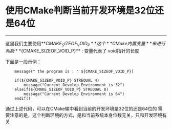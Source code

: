# 使用CMake判断当前开发环境是32位还是64位
---

这里我们主要使用**${CMAKE_SIZEOF_VOID_P}**这个**CMake内置变量**来进行判断
**${CMAKE_SIZEOF_VOID_P}**  : 变量代表了 void指针的长度

下面是一段示例：

		message(" the program is : " ${CMAKE_SIZEOF_VOID_P})
        
		if(${CMAKE_SIZEOF_VOID_P} STREQUAL 4)
			message("Current Develop Environment is 32")
		elseif(${CMAKE_SIZEOF_VOID_P} STREQUAL 8)
  			message("Current Develop Environment is 64")
		endif()

通过上述代码，可以在CMake输中看到当前的开发环境是32位的还是64位的
需要注意的是，这个判断环境的方式，是和当前系统本身位数无关，只和开发环境有关


